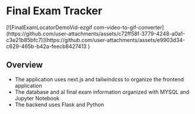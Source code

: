 <h1>Final Exam Tracker</h1>
[![FinalExamLocatorDemoVid-ezgif com-video-to-gif-converter](https://github.com/user-attachments/assets/c72ff58f-3779-4248-a0a1-c3e21b85bfc7)](https://github.com/user-attachments/assets/e9903d34-c629-465b-b42a-feecb8427413
)
<h2>Overview</h2>
<ul>
  <li>The application uses next.js and tailwindcss to organize the frontend application</li>
  <li>The database and al final exam information organized with MYSQL and Jupyter Notebook</li>
  <li>The backend uses Flask and Python</li>
</ul>

